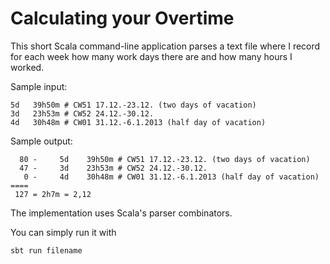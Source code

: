 Calculating your Overtime
=========================

This short Scala command-line application parses a text file where I record for each week how many work days there are
and how many hours I worked.

Sample input:

    5d	 39h50m	# CW51 17.12.-23.12. (two days of vacation)
    3d	 23h53m # CW52 24.12.-30.12.
    4d	 30h48m	# CW01 31.12.-6.1.2013 (half day of vacation)

Sample output:

      80 -     5d	 39h50m	# CW51 17.12.-23.12. (two days of vacation)
      47 -     3d	 23h53m # CW52 24.12.-30.12.
       0 -     4d	 30h48m	# CW01 31.12.-6.1.2013 (half day of vacation)
    ====
     127 = 2h7m = 2,12

The implementation uses Scala's parser combinators.

You can simply run it with

    sbt run filename
